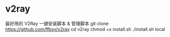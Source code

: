# v2ray
最好用的 V2Ray 一键安装脚本 &amp; 管理脚本
git clone https://github.com/ffbsy/v2ray
cd v2ray
chmod +x install.sh
./install.sh local
